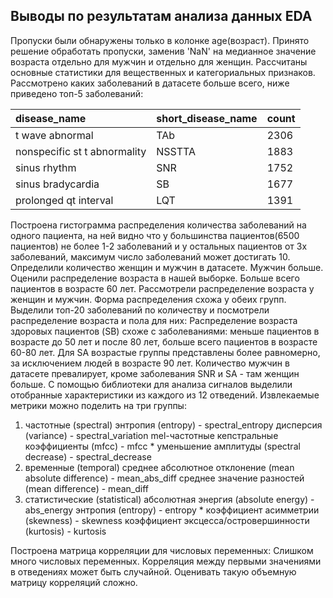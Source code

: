 ## Выводы по результатам анализа данных EDA

Пропуски были обнаружены только в колонке age(возраст). Принято решение обработать пропуски, заменив 'NaN' на медианное значение возраста отдельно для мужчин и отдельно для женщин.
Рассчитаны основные статистики для вещественных и категориальных признаков.
Рассмотрено каких заболеваний в датасете больше всего, ниже приведено топ-5 заболеваний:

| disease_name              | short_disease_name | count |
| :---------------- | :---------------- | :---------------- |
| t wave abnormal       | TAb   | 2306 |
| nonspecific st t abnormality           | NSSTTA   | 1883 |
| sinus rhythm       | SNR   | 1752 |
| sinus bradycardia           | SB   | 1677 |
| prolonged qt interval    | LQT   |   1391 |

Построена гистограмма распределения количества заболеваний на одного пациента, на ней видно что у большинства пациентов(6500 пациентов) не более 1-2 заболеваний и у остальных пациентов от 3х заболеваний, максимум число заболеваний может достигать 10. 
Определили количество женщин и мужчин в датасете. Мужчин больше.
Оценили распределение возраста в нашей выборке. Больше всего пациентов в возрасте 60 лет.
Рассмотрели распределение возраста у женщин и мужчин. Форма распределения схожа у обеих групп.
Выделили топ-20 заболеваний по количеству и посмотрели распределение возраста и пола для них: Распределение возраста здоровых пациентов (SB) схоже с заболеваниями: меньше пациентов в возрасте до 50 лет и после 80 лет, больше всего пациентов в возрасте 60-80 лет. Для SA возрастые группы представлены более равномерно, за исключением людей в возрасте 90 лет.
Количество мужчин в датасете превалирует, кроме заболевания SNR и SA - там женщин больше.
С помощью библиотеки для анализа сигналов выделили отобранные характеристики из каждого из 12 отведений.
Извлекаемые метрики можно поделить на три группы:
1) частотные (spectral)
энтропия (entropy) - spectral_entropy
дисперсия (variance) - spectral_variation
mel-частотные кепстральные коэффициенты (mfcc) - mfcc *
уменьшение амплитуды (spectral decrease) - spectral_decrease
2) временные (temporal)
cреднее абсолютное отклонение (mean absolute difference) - mean_abs_diff
cреднее значение разностей (mean difference) - mean_diff
3) статистические (statistical)
абсолютная энергия (absolute energy) - abs_energy
энтропия (entropy) - entropy *
коэффициент асимметрии (skewness) - skewness
коэффициент эксцесса/островершинности (kurtosis) - kurtosis

Построена матрица корреляции для числовых переменных: Слишком много числовых переменных. Корреляция между первыми значениями в отведениях может быть случайной. Оценивать такую объемную матрицу корреляций сложно.
